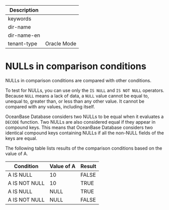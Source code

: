 | Description   |                 |
|---------------|-----------------|
| keywords      |                 |
| dir-name      |                 |
| dir-name-en   |                 |
| tenant-type   | Oracle Mode     |

# NULLs in comparison conditions

NULLs in comparison conditions are compared with other conditions.

To test for NULLs, you can use only the `IS NULL` and `IS NOT NULL` operators. Because `NULL` means a lack of data, a `NULL` value cannot be equal to, unequal to, greater than, or less than any other value. It cannot be compared with any values, including itself.

OceanBase Database considers two NULLs to be equal when it evaluates a `DECODE` function. Two NULLs are also considered equal if they appear in compound keys. This means that OceanBase Database considers two identical compound keys containing NULLs if all the non-NULL fields of the keys are equal.

The following table lists results of the comparison conditions based on the value of A.

| Condition | Value of A | Result |
|---------------|------|-------|
| A IS NULL | 10 | FALSE |
| A IS NOT NULL | 10 | TRUE |
| A IS NULL | NULL | TRUE |
| A IS NOT NULL | NULL | FALSE |
